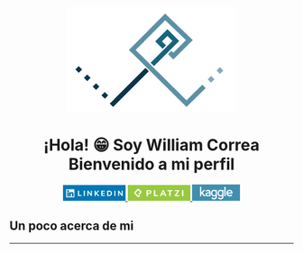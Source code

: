 <p align="center">
  <img src="Logo-persona_Fondo_blanco.png" alt="Logo_personal">
</p>
<h1 align="center">¡Hola! 😁
Soy William Correa <br>
Bienvenido a mi perfil </h1>


<p align="center">
  <a href="https://www.linkedin.com/in/william-camilo-correa-sandoval-740a3b229/">
    <img src="boton_linkedin.jpeg" alt="Botón LinkedIn">
  </a>
  <a href="https://platzi.com/p/williamccs/">
    <img src="boton_platzi.jpeg" alt="Botón Platzi">
  </a>
  
  <a href="www.kaggle.com/williamccs/code">
    <img src="logo_kaggle.png" alt="Botón Kaggle">
  </a>
  
</p>

## Un poco acerca de mi
___




<!--
**William-CCS96/William-CCS96** is a ✨ _special_ ✨ repository because its `README.md` (this file) appears on your GitHub profile.

Here are some ideas to get you started:

- 🔭 I’m currently working on ...
- 🌱 I’m currently learning ...
- 👯 I’m looking to collaborate on ...
- 🤔 I’m looking for help with ...
- 💬 Ask me about ...
- 📫 How to reach me: ...
- 😄 Pronouns: ...
- ⚡ Fun fact: ...
-->
